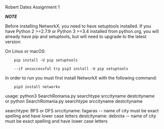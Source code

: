 Robert Dates
Assignment 1

***NOTE***

Before installing NetworkX, you need to have setuptools installed.
If you have Python 2 >=2.7.9 or Python 3 >=3.4 installed from python.org, you will already have pip and setuptools, but will need to upgrade to the latest version:

On Linux or macOS:

        pip install -U pip setuptools

        --if unsuccessful try pip3 install -U pip setuptools


In order to run you must first install NetworkX with the following command:

        pip3 install networkx


usage: python3 SearchRomania.py searchtype srccityname destcityname or python SearchRomania.py searchtype srccityname destcityname


searchtype: BFS or DFS
srccityname: fagaras  -- name of city must be exact spelling and have lower case letters
destcityname: debrota -- name of city must be exact spelling and have lower case letters





